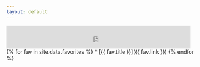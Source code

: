 ```yaml
---
layout: default
---
```

<iframe src="https://duckduckgo.com/search.html?duck=yes&bgcolor=272822&focus=yes" style="overflow:hidden;margin:0;padding:0;width:483px;height:60px;" frameborder="0"></iframe>
{% for fav in site.data.favorites %}
* [{{ fav.title }}]({{ fav.link }})
{% endfor %}
<script type='text/javascript' src='https://darksky.net/widget/graph-bar/42.360082,-71.05888/us12/en.js?width=100%&height=400&title=Full Forecast&textColor=ffffff&bgColor=transparent&transparency=true&skyColor=undefined&fontFamily=Sans-Serif&customFont=&units=us&timeColor=ffffff&tempColor=ffffff&currentDetailsOption=true'></script>
